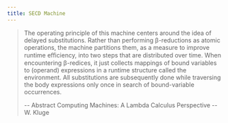 ```yaml
---
title: SECD Machine
---
```


> The operating principle of this machine centers around the idea of
> delayed substitutions. Rather than performing β-reductions as atomic
> operations, the machine partitions them, as a measure to improve
> runtime eﬃciency, into two steps that are distributed over time. When
> encountering β-redices, it just collects mappings of bound variables
> to (operand) expressions in a runtime structure called the
> environment. All substitutions are subsequently done while traversing
> the body expressions only once in search of bound-variable
> occurrences.
>
> -- Abstract Computing Machines: A Lambda Calculus Perspective
> -- W. Kluge
